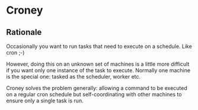 # Croney

## Rationale
Occasionally you want to run tasks that need to execute on a schedule. Like cron ;-)

However, doing this on an unknown set of machines is a little more difficult if you want only one instance of the task to execute. Normally one machine is the special one: tasked as the scheduler, worker etc.

Croney solves the problem generally: allowing a command to be executed on a regular cron schedule but self-coordinating with other machines to ensure only a single task is run.

